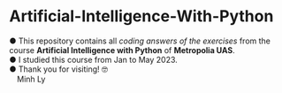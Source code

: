 # Artificial-Intelligence-With-Python
● This repository contains all _coding answers of the exercises_ from the course **Artificial Intelligence with Python** of **Metropolia UAS**.\
● I studied this course from Jan to May 2023.\
● Thank you for visiting! 🤓\
&emsp;Minh Ly
